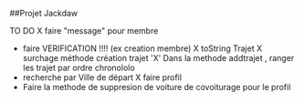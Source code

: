 ##Projet Jackdaw

TO DO
 X faire "message" pour membre
 - faire VERIFICATION !!!! (ex creation membre)
 X toString Trajet
 X surchage méthode création trajet
 'X' Dans la methode addtrajet , ranger les trajet par ordre chronololo
 - recherche par Ville de départ
 X faire profil 
 - Faire la methode de suppresion de voiture de covoiturage pour le profil

